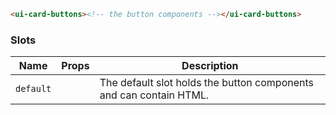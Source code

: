 ```html
<ui-card-buttons><!-- the button components --></ui-card-buttons>
```

### Slots

| Name      | Props | Description                                                        |
| --------- | ----- | ------------------------------------------------------------------ |
| `default` |       | The default slot holds the button components and can contain HTML. |
